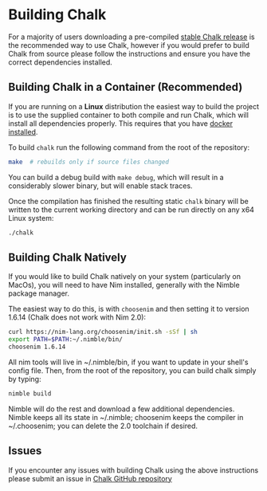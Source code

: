 # Building Chalk

For a majority of users downloading a pre-compiled
[stable Chalk release](https://github.com/crashappsec/chalk/releases)
is the recommended way to use Chalk, however if you would prefer to
build Chalk from source please follow the instructions and ensure you
have the correct dependencies installed.

## Building Chalk in a Container (Recommended)

If you are running on a **Linux** distribution the easiest way to
build the project is to use the supplied container to both compile and
run Chalk, which will install all dependencies properly.  This
requires that you have [docker
installed](https://docs.docker.com/engine/install/).

To build `chalk` run the following command from the root of the repository:

```sh
make  # rebuilds only if source files changed
```

You can build a debug build with `make debug`, which will result in a
considerably slower binary, but will enable stack traces.

Once the compilation has finished the resulting static `chalk` binary will be
written to the current working directory and can be run directly on any x64
Linux system:

```sh
./chalk
```

## Building Chalk Natively

If you would like to build Chalk natively on your system (particularly
on MacOs), you will need to have Nim installed, generally with the
Nimble package manager.

The easiest way to do this, is with `choosenim` and then setting it to
version 1.6.14 (Chalk does not work with Nim 2.0):

```sh
curl https://nim-lang.org/choosenim/init.sh -sSf | sh
export PATH=$PATH:~/.nimble/bin/
choosenim 1.6.14
```

All nim tools will live in ~/.nimble/bin, if you want to update in
your shell's config file. Then, from the root of the repository, you
can build chalk simply by typing:

```sh
nimble build
```

Nimble will do the rest and download a few additional
dependencies. Nimble keeps all its state in ~/.nimble; choosenim keeps
the compiler in ~/.choosenim; you can delete the 2.0 toolchain if
desired.

## Issues

If you encounter any issues with building Chalk using the above instructions
please submit an issue in
[Chalk GitHub repository](https://github.com/crashappsec/chalk/issues)
